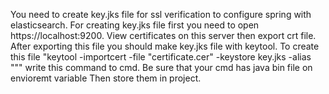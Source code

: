 You need to create key.jks file for ssl verification to configure spring with elasticsearch. For creating key.jks file first you need to open https://localhost:9200. View certificates on this server then export crt file.
After exporting this file you should make key.jks file with keytool. To create this file "keytool -importcert -file "certificate.cer" -keystore key.jks -alias "<anything>"" write this command to cmd. Be sure that your cmd has java bin file on envioremt variable
Then store them in project.
